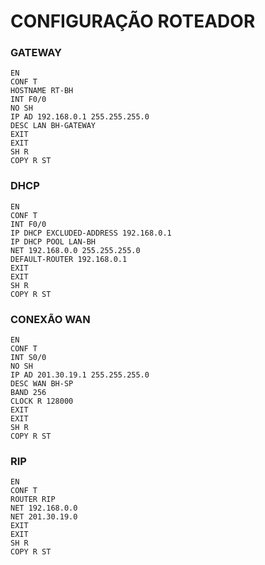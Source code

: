 # CONFIGURAÇÃO ROTEADOR
### GATEWAY
```
EN
CONF T
HOSTNAME RT-BH
INT F0/0
NO SH
IP AD 192.168.0.1 255.255.255.0
DESC LAN BH-GATEWAY
EXIT
EXIT
SH R
COPY R ST
```

### DHCP
```
EN
CONF T
INT F0/0
IP DHCP EXCLUDED-ADDRESS 192.168.0.1
IP DHCP POOL LAN-BH
NET 192.168.0.0 255.255.255.0
DEFAULT-ROUTER 192.168.0.1
EXIT
EXIT
SH R
COPY R ST
```

### CONEXÃO WAN
```
EN
CONF T
INT S0/0
NO SH
IP AD 201.30.19.1 255.255.255.0
DESC WAN BH-SP
BAND 256
CLOCK R 128000
EXIT
EXIT
SH R
COPY R ST
```

### RIP
```
EN
CONF T
ROUTER RIP
NET 192.168.0.0
NET 201.30.19.0
EXIT
EXIT
SH R
COPY R ST
```